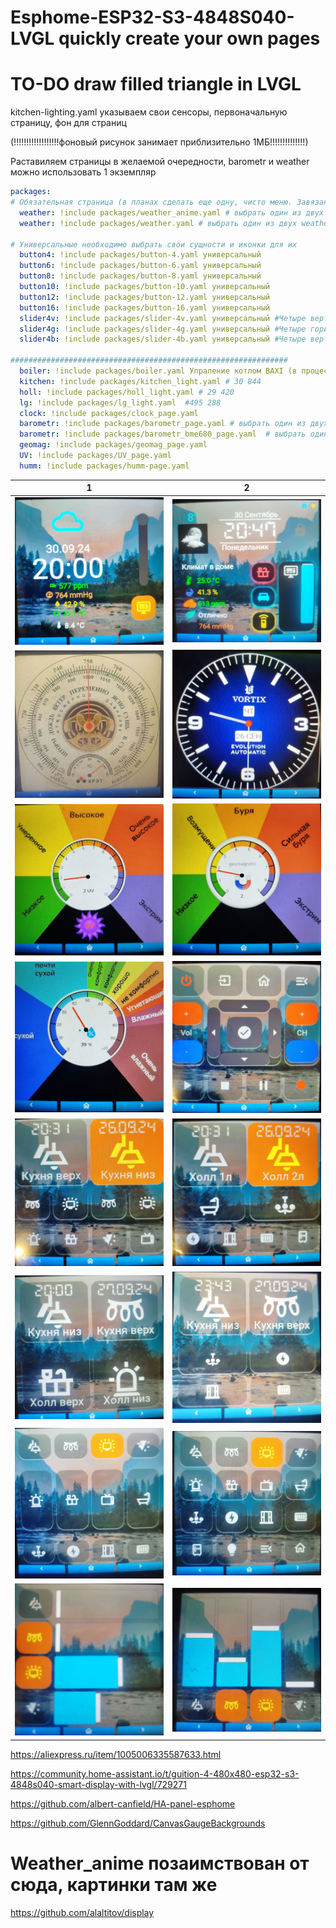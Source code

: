 # Esphome-ESP32-S3-4848S040-LVGL  quickly create your own pages

# TO-DO draw filled triangle in LVGL

kitchen-lighting.yaml указываем свои сенсоры, первоначальную страницу, фон для страниц 

(!!!!!!!!!!!!!!!!!!фоновый рисунок занимает приблизительно 1МБ!!!!!!!!!!!!!!)


Раставиляем страницы в желаемой очередности, barometr и  weather можно использовать 1 экземпляр
```yaml
packages:
# Обязательная страница (в планах сделать еще одну, чисто меню. Завязаны с подсветкой дисплея)
  weather: !include packages/weather_anime.yaml # выбрать один из двух weather 
  weather: !include packages/weather.yaml # выбрать один из двух weather 

# Универсальные необходимо выбрать свои сущности и иконки для их
  button4: !include packages/button-4.yaml универсальный
  button6: !include packages/button-6.yaml универсальный 
  button8: !include packages/button-8.yaml универсальный 
  button10: !include packages/button-10.yaml универсальный 
  button12: !include packages/button-12.yaml универсальный 
  button16: !include packages/button-16.yaml универсальный 
  slider4v: !include packages/slider-4v.yaml универсальный #Четыре вертикальных слайдера
  slider4g: !include packages/slider-4g.yaml универсальный #Четыре горизонтальных слайдера
  slider4b: !include packages/slider-4b.yaml универсальный #Четыре вертикальных кнопки-слайдера (в процессе)

##############################################################
  boiler: !include packages/boiler.yaml Упраление котлом BAXI (в процессе)
  kitchen: !include packages/kitchen_light.yaml # 30 844
  holl: !include packages/holl_light.yaml # 29 420
  lg: !include packages/lg_light.yaml  #495 288
  clock: !include packages/clock_page.yaml
  barometr: !include packages/barometr_page.yaml # выбрать один из двух barometr
  barometr: !include packages/barometr_bme680_page.yaml  # выбрать один из двух barometr
  geomag: !include packages/geomag_page.yaml
  UV: !include packages/UV_page.yaml
  humm: !include packages/humm-page.yaml
```

|  1                                                         | 2                                                         | 
|------------------------------------------------------------|-----------------------------------------------------------|
|  ![1](https://github.com/ananyevgv/Esphome-ESP32-S3-4848S040-LVGL/blob/main/img/weather.jpg) | ![2](https://github.com/ananyevgv/Esphome-ESP32-S3-4848S040-LVGL/blob/main/img/weather_anime.jpg) | 
|  ![1](https://github.com/ananyevgv/Esphome-ESP32-S3-4848S040-LVGL/blob/main/img/bar.jpg) | ![2](https://github.com/ananyevgv/Esphome-ESP32-S3-4848S040-LVGL/blob/main/img/clock.jpg) | 
|  ![1](https://github.com/ananyevgv/Esphome-ESP32-S3-4848S040-LVGL/blob/main/img/uv.jpg) | ![2](https://github.com/ananyevgv/Esphome-ESP32-S3-4848S040-LVGL/blob/main/img/geo.jpg) | 
|  ![1](https://github.com/ananyevgv/Esphome-ESP32-S3-4848S040-LVGL/blob/main/img/humm.jpg) | ![2](https://github.com/ananyevgv/Esphome-ESP32-S3-4848S040-LVGL/blob/main/img/lg.jpg) | 
|  ![1](https://github.com/ananyevgv/Esphome-ESP32-S3-4848S040-LVGL/blob/main/img/kith.jpg) | ![2](https://github.com/ananyevgv/Esphome-ESP32-S3-4848S040-LVGL/blob/main/img/holl.jpg) | 
|  ![1](https://github.com/ananyevgv/Esphome-ESP32-S3-4848S040-LVGL/blob/main/img/but4.jpg) | ![2](https://github.com/ananyevgv/Esphome-ESP32-S3-4848S040-LVGL/blob/main/img/but6.jpg) | 
|  ![1](https://github.com/ananyevgv/Esphome-ESP32-S3-4848S040-LVGL/blob/main/img/but12.jpg) | ![2](https://github.com/ananyevgv/Esphome-ESP32-S3-4848S040-LVGL/blob/main/img/but16.jpg) | 
|  ![1](https://github.com/ananyevgv/Esphome-ESP32-S3-4848S040-LVGL/blob/main/img/sl-4g.jpg) | ![2](https://github.com/ananyevgv/Esphome-ESP32-S3-4848S040-LVGL/blob/main/img/sl-4v.jpg) | 

https://aliexpress.ru/item/1005006335587633.html

https://community.home-assistant.io/t/guition-4-480x480-esp32-s3-4848s040-smart-display-with-lvgl/729271

https://github.com/albert-canfield/HA-panel-esphome

https://github.com/GlennGoddard/CanvasGaugeBackgrounds

# Weather_anime позаимствован от сюда, картинки там же
https://github.com/alaltitov/display
